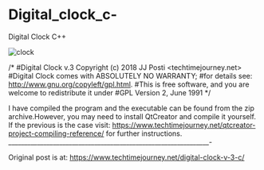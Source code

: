 # Digital_clock_c-
Digital Clock C++

![clock](https://user-images.githubusercontent.com/29865797/46259005-424f6880-c4c2-11e8-8842-697b007ad2c2.jpg)


/*
#Digital Clock v.3 Copyright (c) 2018 JJ Posti <techtimejourney.net>
#Digital Clock comes with ABSOLUTELY NO WARRANTY;
#for details see: http://www.gnu.org/copyleft/gpl.html.
#This is free software, and you are welcome to redistribute it under
#GPL Version 2, June 1991
*/

I have compiled the program and the executable can be found from the zip archive.However, you may need to install QtCreator and compile it yourself. If the previous is the case visit: https://www.techtimejourney.net/qtcreator-project-compiling-reference/ for further instructions.
_______________________________________________________________-

Original post is at: https://www.techtimejourney.net/digital-clock-v-3-c/

